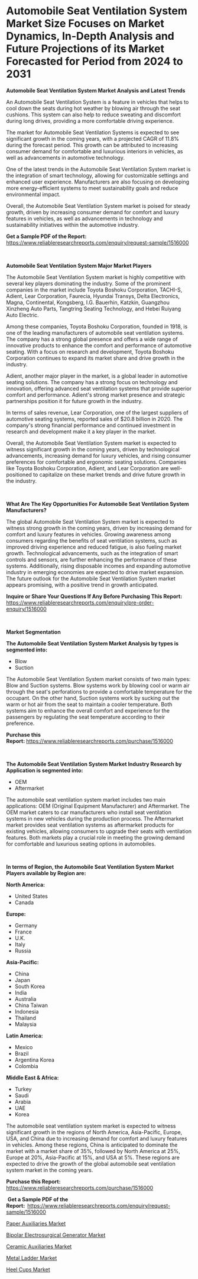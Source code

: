 <p><h1>Automobile Seat Ventilation System Market Size Focuses on Market Dynamics, In-Depth Analysis and Future Projections of its Market Forecasted for Period from 2024 to 2031</h1></p><p><strong>Automobile Seat Ventilation System Market Analysis and Latest Trends</strong></p>
<p><p>An Automobile Seat Ventilation System is a feature in vehicles that helps to cool down the seats during hot weather by blowing air through the seat cushions. This system can also help to reduce sweating and discomfort during long drives, providing a more comfortable driving experience.</p><p>The market for Automobile Seat Ventilation Systems is expected to see significant growth in the coming years, with a projected CAGR of 11.8% during the forecast period. This growth can be attributed to increasing consumer demand for comfortable and luxurious interiors in vehicles, as well as advancements in automotive technology.</p><p>One of the latest trends in the Automobile Seat Ventilation System market is the integration of smart technology, allowing for customizable settings and enhanced user experience. Manufacturers are also focusing on developing more energy-efficient systems to meet sustainability goals and reduce environmental impact.</p><p>Overall, the Automobile Seat Ventilation System market is poised for steady growth, driven by increasing consumer demand for comfort and luxury features in vehicles, as well as advancements in technology and sustainability initiatives within the automotive industry.</p></p>
<p><strong>Get a Sample PDF of the Report:&nbsp;</strong> <a href="https://www.reliableresearchreports.com/enquiry/request-sample/1516000">https://www.reliableresearchreports.com/enquiry/request-sample/1516000</a></p>
<p>&nbsp;</p>
<p><strong>Automobile Seat Ventilation System Major Market Players</strong></p>
<p><p>The Automobile Seat Ventilation System market is highly competitive with several key players dominating the industry. Some of the prominent companies in the market include Toyota Boshoku Corporation, TACHI-S, Adient, Lear Corporation, Faurecia, Hyundai Transys, Delta Electronics, Magna, Continental, Kongsberg, I.G. Bauerhin, Katzkin, Guangzhou Xinzheng Auto Parts, Tangtring Seating Technology, and Hebei Ruiyang Auto Electric.</p><p>Among these companies, Toyota Boshoku Corporation, founded in 1918, is one of the leading manufacturers of automobile seat ventilation systems. The company has a strong global presence and offers a wide range of innovative products to enhance the comfort and performance of automotive seating. With a focus on research and development, Toyota Boshoku Corporation continues to expand its market share and drive growth in the industry.</p><p>Adient, another major player in the market, is a global leader in automotive seating solutions. The company has a strong focus on technology and innovation, offering advanced seat ventilation systems that provide superior comfort and performance. Adient's strong market presence and strategic partnerships position it for future growth in the industry.</p><p>In terms of sales revenue, Lear Corporation, one of the largest suppliers of automotive seating systems, reported sales of $20.8 billion in 2020. The company's strong financial performance and continued investment in research and development make it a key player in the market.</p><p>Overall, the Automobile Seat Ventilation System market is expected to witness significant growth in the coming years, driven by technological advancements, increasing demand for luxury vehicles, and rising consumer preferences for comfortable and ergonomic seating solutions. Companies like Toyota Boshoku Corporation, Adient, and Lear Corporation are well-positioned to capitalize on these market trends and drive future growth in the industry.</p></p>
<p>&nbsp;</p>
<p><strong>What Are The Key Opportunities For Automobile Seat Ventilation System Manufacturers?</strong></p>
<p><p>The global Automobile Seat Ventilation System market is expected to witness strong growth in the coming years, driven by increasing demand for comfort and luxury features in vehicles. Growing awareness among consumers regarding the benefits of seat ventilation systems, such as improved driving experience and reduced fatigue, is also fueling market growth. Technological advancements, such as the integration of smart controls and sensors, are further enhancing the performance of these systems. Additionally, rising disposable incomes and expanding automotive industry in emerging economies are expected to drive market expansion. The future outlook for the Automobile Seat Ventilation System market appears promising, with a positive trend in growth anticipated.</p></p>
<p><strong>Inquire or Share Your Questions If Any Before Purchasing This Report:</strong> <a href="https://www.reliableresearchreports.com/enquiry/pre-order-enquiry/1516000">https://www.reliableresearchreports.com/enquiry/pre-order-enquiry/1516000</a></p>
<p>&nbsp;</p>
<p><strong>Market Segmentation</strong></p>
<p><strong>The Automobile Seat Ventilation System Market Analysis by types is segmented into:</strong></p>
<p><ul><li>Blow</li><li>Suction</li></ul></p>
<p><p>The Automobile Seat Ventilation System market consists of two main types: Blow and Suction systems. Blow systems work by blowing cool or warm air through the seat's perforations to provide a comfortable temperature for the occupant. On the other hand, Suction systems work by sucking out the warm or hot air from the seat to maintain a cooler temperature. Both systems aim to enhance the overall comfort and experience for the passengers by regulating the seat temperature according to their preference.</p></p>
<p><strong>Purchase this Report:&nbsp;</strong><a href="https://www.reliableresearchreports.com/purchase/1516000">https://www.reliableresearchreports.com/purchase/1516000</a></p>
<p>&nbsp;</p>
<p><strong>The Automobile Seat Ventilation System Market Industry Research by Application is segmented into:</strong></p>
<p><ul><li>OEM</li><li>Aftermarket</li></ul></p>
<p><p>The automobile seat ventilation system market includes two main applications: OEM (Original Equipment Manufacturer) and Aftermarket. The OEM market caters to car manufacturers who install seat ventilation systems in new vehicles during the production process. The Aftermarket market provides seat ventilation systems as aftermarket products for existing vehicles, allowing consumers to upgrade their seats with ventilation features. Both markets play a crucial role in meeting the growing demand for comfortable and luxurious seating options in automobiles.</p></p>
<p>&nbsp;</p>
<p><strong>In terms of Region, the Automobile Seat Ventilation System Market Players available by Region are:</strong></p>
<p>
    <p> <strong> North America: </strong>
        <ul>
            <li>United States</li>
            <li>Canada</li>
        </ul>
        </p> 
    <p> <strong> Europe: </strong>
        <ul>
            <li>Germany</li>
            <li>France</li>
            <li>U.K.</li>
            <li>Italy</li>
            <li>Russia</li>
        </ul>
        </p> 
    <p> <strong> Asia-Pacific: </strong>
        <ul>
            <li>China</li>
            <li>Japan</li>
            <li>South Korea</li>
            <li>India</li>
            <li>Australia</li>
            <li>China Taiwan</li>
            <li>Indonesia</li>
            <li>Thailand</li>
            <li>Malaysia</li>
        </ul>
        </p> 
    <p> <strong> Latin America: </strong>
        <ul>
            <li>Mexico</li>
            <li>Brazil</li>
            <li>Argentina Korea</li>
            <li>Colombia</li>
        </ul>
        </p> 
    <p> <strong> Middle East & Africa: </strong>
        <ul>
            <li>Turkey</li>
            <li>Saudi</li>
            <li>Arabia</li>
            <li>UAE</li>
            <li>Korea</li>
        </ul>
    </p>
    </p>
<p><p>The automobile seat ventilation system market is expected to witness significant growth in the regions of North America, Asia-Pacific, Europe, USA, and China due to increasing demand for comfort and luxury features in vehicles. Among these regions, China is anticipated to dominate the market with a market share of 35%, followed by North America at 25%, Europe at 20%, Asia-Pacific at 15%, and USA at 5%. These regions are expected to drive the growth of the global automobile seat ventilation system market in the coming years.</p></p>
<p><strong>Purchase this Report: </strong><a href="https://www.reliableresearchreports.com/purchase/1516000">https://www.reliableresearchreports.com/purchase/1516000</a></p>
<p>&nbsp;<strong>Get a Sample PDF of the Report:&nbsp;&nbsp;</strong><a href="https://www.reliableresearchreports.com/enquiry/request-sample/1516000">https://www.reliableresearchreports.com/enquiry/request-sample/1516000</a></p>
<p><strong></strong></p>
<p><p><a href="https://gamy-alyssum-396.notion.site/Paper-Auxiliaries-Market-Insights-Market-Players-and-Forecast-Till-2031-98ede8ab73eb4342a4eb8ac82deaf93d">Paper Auxiliaries Market</a></p><p><a href="https://boundless-drawbridge-702.notion.site/Bipolar-Electrosurgical-Generator-Market-Analysis-Examines-its-Scope-on-Growth-Opportunities-and-Fo-36f790b3f98149e0bf63df62134fd24b">Bipolar Electrosurgical Generator Market</a></p><p><a href="https://natural-crush-b99.notion.site/Ceramic-Auxiliaries-Market-Size-Focuses-on-Market-Dynamics-In-Depth-Analysis-and-Future-Projections-4b3f3b35ce0a41378e97a2f501baed69">Ceramic Auxiliaries Market</a></p><p><a href="https://view.publitas.com/reportprime-1/metal-ladder-market-size-and-examines-its-market-scope-with-a-primary-focus-on-growth-opportunities-and-forecasted-trends-spanning-from-2024-to-2031/">Metal Ladder Market</a></p><p><a href="https://view.publitas.com/reportprime-1/heel-cups-market-analysis-examines-its-scope-on-growth-opportunities-and-forecasted-trends-spanning-from-2024-to-2031/">Heel Cups Market</a></p></p>